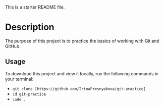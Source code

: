 This is a starter README file.
# Description

The purpose of this project is to practice the basics of working with Git and GitHub.

## Usage

To download this project and view it locally, run the following commands in your terminal:

- `git clone [https://github.com/IrinaPresnyakova/git-practice]`
- `cd git-practice`
- `code .`
